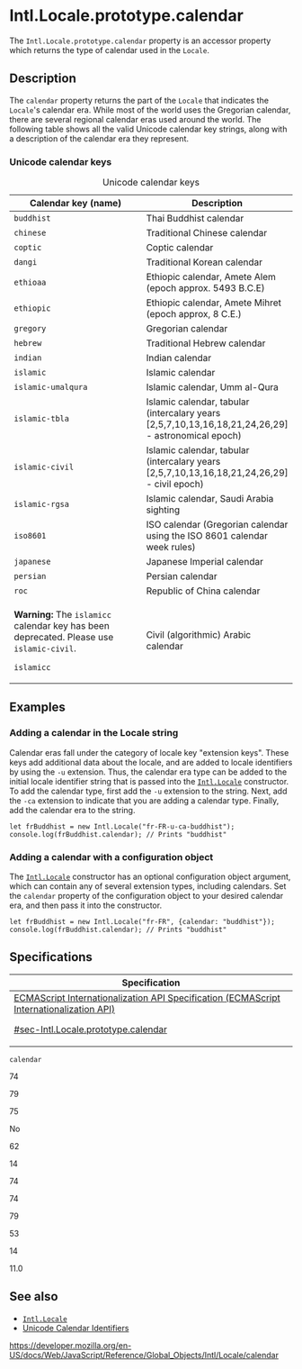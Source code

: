 # Intl.Locale.prototype.calendar

The `Intl.Locale.prototype.calendar` property is an accessor property which returns the type of calendar used in the `Locale`.

## Description

The `calendar` property returns the part of the `Locale` that indicates the `Locale`'s calendar era. While most of the world uses the Gregorian calendar, there are several regional calendar eras used around the world. The following table shows all the valid Unicode calendar key strings, along with a description of the calendar era they represent.

### Unicode calendar keys

<table><caption>Unicode calendar keys</caption><colgroup><col style="width: 50%" /><col style="width: 50%" /></colgroup><thead><tr class="header"><th>Calendar key (name)</th><th>Description</th></tr></thead><tbody><tr class="odd"><td><code>buddhist</code></td><td>Thai Buddhist calendar</td></tr><tr class="even"><td><code>chinese</code></td><td>Traditional Chinese calendar</td></tr><tr class="odd"><td><code>coptic</code></td><td>Coptic calendar</td></tr><tr class="even"><td><code>dangi</code></td><td>Traditional Korean calendar</td></tr><tr class="odd"><td><code>ethioaa</code></td><td>Ethiopic calendar, Amete Alem (epoch approx. 5493 B.C.E)</td></tr><tr class="even"><td><code>ethiopic</code></td><td>Ethiopic calendar, Amete Mihret (epoch approx, 8 C.E.)</td></tr><tr class="odd"><td><code>gregory</code></td><td>Gregorian calendar</td></tr><tr class="even"><td><code>hebrew</code></td><td>Traditional Hebrew calendar</td></tr><tr class="odd"><td><code>indian</code></td><td>Indian calendar</td></tr><tr class="even"><td><code>islamic</code></td><td>Islamic calendar</td></tr><tr class="odd"><td><code>islamic-umalqura</code></td><td>Islamic calendar, Umm al-Qura</td></tr><tr class="even"><td><code>islamic-tbla</code></td><td>Islamic calendar, tabular (intercalary years [2,5,7,10,13,16,18,21,24,26,29] - astronomical epoch)</td></tr><tr class="odd"><td><code>islamic-civil</code></td><td>Islamic calendar, tabular (intercalary years [2,5,7,10,13,16,18,21,24,26,29] - civil epoch)</td></tr><tr class="even"><td><code>islamic-rgsa</code></td><td>Islamic calendar, Saudi Arabia sighting</td></tr><tr class="odd"><td><code>iso8601</code></td><td>ISO calendar (Gregorian calendar using the ISO 8601 calendar week rules)</td></tr><tr class="even"><td><code>japanese</code></td><td>Japanese Imperial calendar</td></tr><tr class="odd"><td><code>persian</code></td><td>Persian calendar</td></tr><tr class="even"><td><code>roc</code></td><td>Republic of China calendar</td></tr><tr class="odd"><td><div class="notecard warning"><p><strong>Warning:</strong> The <code>islamicc</code> calendar key has been deprecated. Please use <code>islamic-civil</code>.</p></div><p><code>islamicc</code></p></td><td>Civil (algorithmic) Arabic calendar</td></tr></tbody></table>

## Examples

### Adding a calendar in the Locale string

Calendar eras fall under the category of locale key "extension keys". These keys add additional data about the locale, and are added to locale identifiers by using the `-u` extension. Thus, the calendar era type can be added to the initial locale identifier string that is passed into the [`Intl.Locale`](locale) constructor. To add the calendar type, first add the `-u` extension to the string. Next, add the `-ca` extension to indicate that you are adding a calendar type. Finally, add the calendar era to the string.

    let frBuddhist = new Intl.Locale("fr-FR-u-ca-buddhist");
    console.log(frBuddhist.calendar); // Prints "buddhist"

### Adding a calendar with a configuration object

The [`Intl.Locale`](locale) constructor has an optional configuration object argument, which can contain any of several extension types, including calendars. Set the `calendar` property of the configuration object to your desired calendar era, and then pass it into the constructor.

    let frBuddhist = new Intl.Locale("fr-FR", {calendar: "buddhist"});
    console.log(frBuddhist.calendar); // Prints "buddhist"

## Specifications

<table><thead><tr class="header"><th>Specification</th></tr></thead><tbody><tr class="odd"><td><a href="https://tc39.es/ecma402/#sec-Intl.Locale.prototype.calendar">ECMAScript Internationalization API Specification (ECMAScript Internationalization API) 
<br/>

<span class="small">#sec-Intl.Locale.prototype.calendar</span></a></td></tr></tbody></table>

`calendar`

74

79

75

No

62

14

74

74

79

53

14

11.0

## See also

-   [`Intl.Locale`](../locale)
-   [Unicode Calendar Identifiers](https://www.unicode.org/reports/tr35/#UnicodeCalendarIdentifier)

<a href="https://developer.mozilla.org/en-US/docs/Web/JavaScript/Reference/Global_Objects/Intl/Locale/calendar" class="_attribution-link">https://developer.mozilla.org/en-US/docs/Web/JavaScript/Reference/Global_Objects/Intl/Locale/calendar</a>

